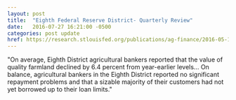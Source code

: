 ```yaml
---
layout: post
title:  "Eighth Federal Reserve District- Quarterly Review"
date:   2016-07-27 16:21:00 -0500
categories: post update
href: https://research.stlouisfed.org/publications/ag-finance/2016-05-12//2016-first-quarter.pdf
---
```

"On average, Eighth District agricultural bankers reported that the value of
quality farmland declined by 6.4 percent from year-earlier levels...  On
balance, agricultural bankers in the Eighth District reported no significant
repayment problems and that a sizable majority of their customers had not yet
borrowed up to their loan limits."
